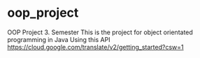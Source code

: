 # oop_project
OOP Project 3. Semester
This is the project for object orientated programming in Java
Using this API https://cloud.google.com/translate/v2/getting_started?csw=1